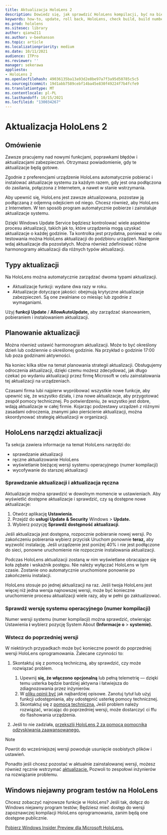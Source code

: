 ```yaml
---
title: Aktualizacja HoloLens 2
description: Dowiedz się, jak sprawdzić HoloLens kompilacji, być na bieżąco z aktualizacjami urządzeń, dołączyć do programu dla niejawnych testerów i wycofać aktualizacje.
keywords: how-to, update, roll back, HoloLens, check build, build number
ms.prod: hololens
ms.sitesec: library
author: qianw211
ms.author: v-beehanson
ms.topic: article
ms.localizationpriority: medium
ms.date: 10/11/2021
audience: ITPro
ms.reviewer: ''
manager: sekerawa
appliesto:
- HoloLens 2
ms.openlocfilehash: 49036135ba13a93d2e8be97a7f3a95d50785c5c5
ms.sourcegitcommit: 19d1abb7589cebf14ba45e830f49224f7b4fcfe9
ms.translationtype: MT
ms.contentlocale: pl-PL
ms.lasthandoff: 10/15/2021
ms.locfileid: "130034267"
---
```

# <a name="update-hololens-2"></a>Aktualizacja HoloLens 2

## <a name="overview"></a>Omówienie

Zawsze pracujemy nad nowymi funkcjami, poprawkami błędów i aktualizacjami zabezpieczeń. Otrzymasz powiadomienie, gdy te aktualizacje będą gotowe.

Zgodnie z preferencjami urządzenie HoloLens automatycznie pobierać i instalować aktualizacje systemu za każdym razem, gdy jest ona podłączona do zasilania, połączona z Internetem, a nawet w stanie wstrzymania.

Aby upewnić się, HoloLens jest zawsze aktualizowana, pozostaw ją podłączaną z odjemną odejściem od niego. Chcesz również, aby HoloLens z Internetem. W ten sposób program automatycznie pobierze i zainstaluje aktualizacje systemu. 

Dzięki Windows Update Service będziesz kontrolować wiele aspektów procesu aktualizacji, takich jak to, które urządzenia mogą uzyskać aktualizacje o każdej godzinie. Ta kontrolka jest przydatna, ponieważ w celu testowania można HoloLens aktualizacji do podzbioru urządzeń. Następnie wdaj aktualizacje dla pozostałych. Można również zdefiniować różne harmonogramy aktualizacji dla różnych typów aktualizacji.

## <a name="types-of-updates"></a>Typy aktualizacji

Na HoloLens można automatycznie zarządzać dwoma typami aktualizacji.

- Aktualizacje funkcji: wydane dwa razy w roku.
- Aktualizacje dotyczące jakości: obejmują krytyczne aktualizacje zabezpieczeń. Są one zwalniane co miesiąc lub zgodnie z wymaganiami.

Użyj **funkcji Update** / **AllowAutoUpdate,** aby zarządzać skanowaniem, pobieraniem i instalowaniem aktualizacji. 

## <a name="scheduling-updates"></a>Planowanie aktualizacji

Można również ustawić harmonogram aktualizacji. Może to być określony dzień lub codziennie o określonej godzinie. Na przykład o godzinie 17:00 lub poza godzinami aktywności.

Na koniec kilka słów na temat planowania strategii aktualizacji. Obsługujemy odroczenia aktualizacji, dzięki czemu możesz zdecydować, jak długo czekać po wydaniu aktualizacji przez firmę Microsoft w celu zainstalowania tej aktualizacji na urządzeniach.

Czasami firma lubi najpierw wypróbować wszystkie nowe funkcje, aby upewnić się, że wszystko działa, i zna nowe aktualizacje, aby przygotować zespół pomocy technicznej. Po potwierdzeniu, że wszystko jest dobre, wdają aktualizacje w całej firmie. Kojarząc podzestawy urządzeń z różnymi zasadami odroczenia, znanymi jako pierścienie aktualizacji, można skoordynować strategię aktualizacji w organizacji.

## <a name="hololens-update-tools"></a>HoloLens narzędzi aktualizacji

Ta sekcja zawiera informacje na temat HoloLens narzędzi do:

- sprawdzanie aktualizacji
- ręczne aktualizowanie HoloLens
- wyświetlanie bieżącej wersji systemu operacyjnego (numer kompilacji)
- wycofywanie do starszej aktualizacji

### <a name="check-for-updates-and-manually-update"></a>Sprawdzanie aktualizacji i aktualizacja ręczna

Aktualizacje można sprawdzić w dowolnym momencie w ustawieniach.  Aby wyświetlić dostępne aktualizacje i sprawdzić, czy są dostępne nowe aktualizacje:

1. Otwórz aplikację **Ustawienia**.
1. Przejdź do **usługi Update & Security** Windows  >  **Update.**
1. Wybierz pozycję **Sprawdź dostępność aktualizacji**.

Jeśli aktualizacja jest dostępna, rozpocznie pobieranie nowej wersji. Po zakończeniu pobierania wybierz przycisk Uruchom ponownie **teraz,** aby wyzwolić instalację. Jeśli urządzenie jest poniżej 40% i nie jest podłączone do sieci, ponowne uruchomienie nie rozpocznie instalowania aktualizacji.

Podczas HoloLens aktualizacji zostaną w nim wyświetlane obracające się koła zębate i wskaźnik postępu. Nie należy wyłączać HoloLens w tym czasie. Zostanie ono automatycznie uruchomione ponownie po zakończeniu instalacji.

HoloLens stosuje po jednej aktualizacji na raz.  Jeśli twoja HoloLens jest więcej niż jedna wersja najnowszej wersji, może być konieczne uruchomienie procesu aktualizacji wiele razy, aby w pełni go zaktualizować.

### <a name="check-your-operating-system-version-build-number"></a>Sprawdź wersję systemu operacyjnego (numer kompilacji)

Numer wersji systemu (numer kompilacji) można sprawdzić, otwierając Ustawienia **i** wybierz pozycję System About **(Informacje o**  >  **systemie).**

### <a name="go-back-to-a-previous-version"></a>Wstecz do poprzedniej wersji

W niektórych przypadkach może być konieczne powrót do poprzedniej wersji HoloLens oprogramowania. Zalecane czynności to:

1. Skontaktuj się z pomocą techniczną, aby sprawdzić, czy może rozwiązać problem.
    1. Upewnij **się, że włączono** **opcjonalną** lub pełną telemetrię — dzięki temu usterka będzie bardziej aktywna i łatwiejsza do zdiagnozowania przez inżynierów.
    1. W [pliku opinii być](hololens-feedback.md) jak najbardziej opisowe. Zanotuj tytuł lub użyj funkcji udostępniania, aby udostępnić usterkę pomocy technicznej.
    1. Skontaktuj się z [pomocą techniczną.](https://aka.ms/hlsupport) Jeśli problem należy rozwiązać, wracając do poprzedniej wersji, może dostarczyć ci ffu do flashowania urządzenia.

1. Jeśli to nie zadziała, [przekszlij HoloLens 2 za pomocą pomocnika odzyskiwania zaawansowanego.](hololens-recovery.md#clean-reflash-the-device)

> [!NOTE]
> Powrót do wcześniejszej wersji powoduje usunięcie osobistych plików i ustawień.

Ponadto jeśli chcesz pozostać w aktualnie zainstalowanej wersji, możesz również ręcznie wstrzymać [aktualizacje.](hololens-updates.md#pause-updates-via-device) Pozwoli to zespołowi inżynierów na rozwiązanie problemu.

## <a name="windows-insider-program-on-hololens"></a>Windows niejawny program testów na HoloLens

Chcesz zobaczyć najnowsze funkcje w HoloLens?  Jeśli tak, dołącz do Windows niejawny program testów; Będziesz mieć dostęp do wersji zapoznawczej kompilacji HoloLens oprogramowania, zanim będą one dostępne publicznie.

[Pobierz Windows Insider Preview dla Microsoft HoloLens.](hololens-insider.md)